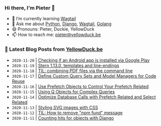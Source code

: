 ### Hi there, I'm Pieter 👋

<!--
**pieterclaerhout/pieterclaerhout** is a ✨ _special_ ✨ repository because its `README.md` (this file) appears on your GitHub profile.

Here are some ideas to get you started:

- 🔭 I’m currently working on ...
- 👯 I’m looking to collaborate on ...
- 🤔 I’m looking for help with ...
- 📫 How to reach me: ...
- 😄 Pronouns: ...
- ⚡ Fun fact: ...
-->

- 🌱 I’m currently learning [Wagtail](https://wagtail.io)
- 💬 Ask me about [Python](https://www.python.org), [Django](https://www.djangoproject.com), [Wagtail](https://wagtail.io), [Golang](https://golang.org)
- 😄 Pronouns: Pieter, Duckie, YellowDuck
- 📫 How to reach me: pieter@yellowduck.be


### 📩 Latest Blog Posts from [YellowDuck.be](https://www.yellowduck.be/)
<!-- BLOG-POST-LIST:START -->
- `2020-11-20` | [Checking if an Android app is installed via Google Play](https://www.yellowduck.be/checking-if-android-app-installed-google-play)  
- `2020-11-19` | [Stern 1.13.0, templates and line-endings](https://www.yellowduck.be/stern-1130-templates-and-line-endings)  
- `2020-11-18` | [TIL: combining PDF files via the command line](https://www.yellowduck.be/til-combining-pdf-files-command-line)  
- `2020-11-17` | [Define Custom Query Sets and Model Managers for Code Reuse](https://www.yellowduck.be/define-custom-query-sets-and-model-managers-code-reuse)  
- `2020-11-16` | [Use Prefetch Objects to Control Your Prefetch Related](https://www.yellowduck.be/use-prefetch-objects-control-your-prefetch-related)  
- `2020-11-15` | [Using Q Objects for Complex Queries](https://www.yellowduck.be/using-q-objects-complex-queries)  
- `2020-11-14` | [Optimize Database Calls with Prefetch Related and Select Related](https://www.yellowduck.be/optimize-database-calls-prefetch-related-and-select-related)  
- `2020-11-13` | [Styling SVG images with CSS](https://www.yellowduck.be/styling-svg-images-css)  
- `2020-11-12` | [TIL: How to remove "npm fund" message](https://www.yellowduck.be/til-how-remove-npm-fund-message)  
- `2020-11-11` | [Counting hits for objects with Django](https://www.yellowduck.be/counting-hits-objects-django)  

<!-- BLOG-POST-LIST:END -->
